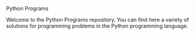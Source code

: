 Python Programs

Welcome to the Python Programs repository. You can find here a variety of solutions for programming problems in the Python programming language.
